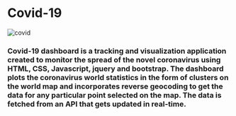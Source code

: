 # Covid-19
 ![covid](https://user-images.githubusercontent.com/68744875/121064262-f6156400-c7e4-11eb-92c1-296bda0ca45f.PNG)

<h3>Covid-19 dashboard is a tracking and visualization application created to monitor the spread of the novel coronavirus using HTML, CSS, Javascript, jquery and bootstrap. The dashboard plots the coronavirus world statistics in the form of clusters on the world map and incorporates reverse geocoding to get the data for any particular point selected on the map. The data is fetched from an API that gets updated in real-time.</h3>
